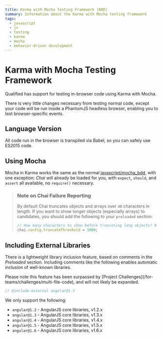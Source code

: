 ```yaml
---
title: Karma with Mocha Testing Framework (BDD)
summary: Information about the Karma with Mocha testing framework
tags:
  - javascript
  - js
  - testing
  - karma
  - mocha
  - behavior-driven development
---
```


# Karma with Mocha Testing Framework

Qualified has support for testing in-browser code using Karma with Mocha.

There is very little changes necessary from testing normal code, except your code will be run inside a PhantomJS
headless browser, enabling you to test browser-specific events.

## Language Version

All code run in the browser is transpiled via Babel, so you can safely use ES2015 code.

## Using Mocha
 
Mocha in Karma works the same as the normal [javascript/mocha_bdd](/reference/languages/javascript/mocha_bdd), with one exception: _Chai_ will already be loaded for you, with `expect`, `should`, and `assert` all available, no `require()` necessary.

> ### Note on Chai Failure Reporting
> 
> By default Chai truncates objects and arrays over `40` characters in length. If you want to show longer objects (especially arrays) to candidates, you should add the following to your `preloaded` section:
>
> ```js
> // How many characters to show before truncating long objects? 0 means no truncating.
> chai.config.truncateThreshold = 1000;
> ```

## Including External Libraries

There is a lightweight library inclusion feature, based on comments in the _Preloaded_ section. Including comments like the following enables automatic inclusion of well-known libraries.

<div class="note-box note-box-warning">
Please note this feature has been surpassed by [Project Challenges](/for-teams/challenges/multi-file-code), and will not likely be expanded.
</div>

```js
// @include-external angular@1.5
```

We only support the following:

- `angular@1.2` - AngularJS core libraries, v1.2.x
- `angular@1.3` - AngularJS core libraries, v1.3.x
- `angular@1.4` - AngularJS core libraries, v1.4.x
- `angular@1.5` - AngularJS core libraries, v1.5.x
- `angular@1.6` - AngularJS core libraries, v1.6.x
